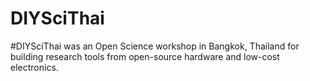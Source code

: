 # DIYSciThai
#DIYSciThai was an Open Science workshop in Bangkok, Thailand for building research tools from open-source hardware and low-cost electronics.
